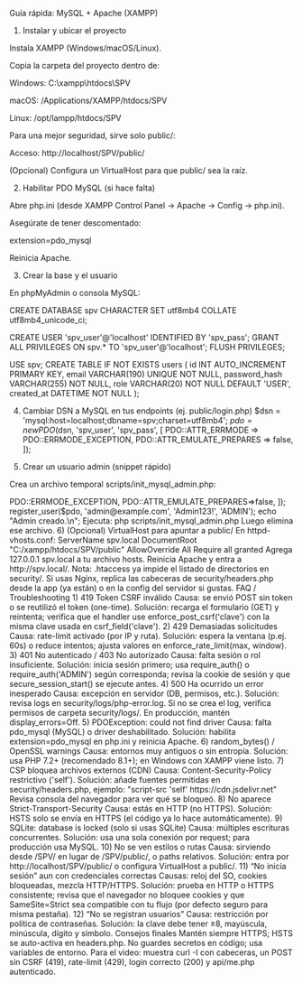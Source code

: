 Guía rápida: MySQL + Apache (XAMPP)
1) Instalar y ubicar el proyecto

Instala XAMPP (Windows/macOS/Linux).

Copia la carpeta del proyecto dentro de:

Windows: C:\xampp\htdocs\SPV

macOS: /Applications/XAMPP/htdocs/SPV

Linux: /opt/lampp/htdocs/SPV

Para una mejor seguridad, sirve solo public/:

Acceso: http://localhost/SPV/public/

(Opcional) Configura un VirtualHost para que public/ sea la raíz.

2) Habilitar PDO MySQL (si hace falta)

Abre php.ini (desde XAMPP Control Panel → Apache → Config → php.ini).

Asegúrate de tener descomentado:

extension=pdo_mysql


Reinicia Apache.

3) Crear la base y el usuario

En phpMyAdmin o consola MySQL:

CREATE DATABASE spv CHARACTER SET utf8mb4 COLLATE utf8mb4_unicode_ci;

CREATE USER 'spv_user'@'localhost' IDENTIFIED BY 'spv_pass';
GRANT ALL PRIVILEGES ON spv.* TO 'spv_user'@'localhost';
FLUSH PRIVILEGES;

USE spv;
CREATE TABLE IF NOT EXISTS users (
  id INT AUTO_INCREMENT PRIMARY KEY,
  email VARCHAR(190) UNIQUE NOT NULL,
  password_hash VARCHAR(255) NOT NULL,
  role VARCHAR(20) NOT NULL DEFAULT 'USER',
  created_at DATETIME NOT NULL
);

4) Cambiar DSN a MySQL en tus endpoints (ej. public/login.php)
$dsn = 'mysql:host=localhost;dbname=spv;charset=utf8mb4';
$pdo = new PDO($dsn, 'spv_user', 'spv_pass', [
  PDO::ATTR_ERRMODE => PDO::ERRMODE_EXCEPTION,
  PDO::ATTR_EMULATE_PREPARES => false,
]);

5) Crear un usuario admin (snippet rápido)

Crea un archivo temporal scripts/init_mysql_admin.php:

<?php
require __DIR__.'/../security/auth.php';
$pdo = new PDO('mysql:host=localhost;dbname=spv;charset=utf8mb4','spv_user','spv_pass',[
  PDO::ATTR_ERRMODE=>PDO::ERRMODE_EXCEPTION, PDO::ATTR_EMULATE_PREPARES=>false,
]);
register_user($pdo, 'admin@example.com', 'Admin123!', 'ADMIN');
echo "Admin creado.\n";


Ejecuta:

php scripts/init_mysql_admin.php


Luego elimina ese archivo.

6) (Opcional) VirtualHost para apuntar a public/

En httpd-vhosts.conf:

<VirtualHost *:80>
  ServerName spv.local
  DocumentRoot "C:/xampp/htdocs/SPV/public"
  <Directory "C:/xampp/htdocs/SPV/public">
    AllowOverride All
    Require all granted
  </Directory>
</VirtualHost>


Agrega 127.0.0.1 spv.local a tu archivo hosts.

Reinicia Apache y entra a http://spv.local/.

Nota: .htaccess ya impide el listado de directorios en security/. Si usas Nginx, replica las cabeceras de security/headers.php desde la app (ya están) o en la config del servidor si gustas.

FAQ / Troubleshooting
1) 419 Token CSRF inválido

Causa: se envió POST sin token o se reutilizó el token (one-time).

Solución: recarga el formulario (GET) y reintenta; verifica que el handler use enforce_post_csrf('clave') con la misma clave usada en csrf_field('clave').

2) 429 Demasiadas solicitudes

Causa: rate-limit activado (por IP y ruta).

Solución: espera la ventana (p.ej. 60s) o reduce intentos; ajusta valores en enforce_rate_limit(max, window).

3) 401 No autenticado / 403 No autorizado

Causa: falta sesión o rol insuficiente.

Solución: inicia sesión primero; usa require_auth() o require_auth('ADMIN') según corresponda; revisa la cookie de sesión y que secure_session_start() se ejecute antes.

4) 500 Ha ocurrido un error inesperado

Causa: excepción en servidor (DB, permisos, etc.).

Solución: revisa logs en security/logs/php-error.log.

Si no se crea el log, verifica permisos de carpeta security/logs/.

En producción, mantén display_errors=Off.

5) PDOException: could not find driver

Causa: falta pdo_mysql (MySQL) o driver deshabilitado.

Solución: habilita extension=pdo_mysql en php.ini y reinicia Apache.

6) random_bytes() / OpenSSL warnings

Causa: entornos muy antiguos o sin entropía.

Solución: usa PHP 7.2+ (recomendado 8.1+); en Windows con XAMPP viene listo.

7) CSP bloquea archivos externos (CDN)

Causa: Content-Security-Policy restrictivo ('self').

Solución: añade fuentes permitidas en security/headers.php, ejemplo:

"script-src 'self' https://cdn.jsdelivr.net"


Revisa consola del navegador para ver qué se bloqueó.

8) No aparece Strict-Transport-Security

Causa: estás en HTTP (no HTTPS).

Solución: HSTS solo se envía en HTTPS (el código ya lo hace automáticamente).

9) SQLite: database is locked (solo si usas SQLite)

Causa: múltiples escrituras concurrentes.

Solución: usa una sola conexión por request; para producción usa MySQL.

10) No se ven estilos o rutas

Causa: sirviendo desde /SPV/ en lugar de /SPV/public/, o paths relativos.

Solución: entra por http://localhost/SPV/public/ o configura VirtualHost a public/.

11) “No inicia sesión” aun con credenciales correctas

Causas: reloj del SO, cookies bloqueadas, mezcla HTTP/HTTPS.

Solución: prueba en HTTP o HTTPS consistente; revisa que el navegador no bloquee cookies y que SameSite=Strict sea compatible con tu flujo (por defecto seguro para misma pestaña).

12) “No se registran usuarios”

Causa: restricción por política de contraseñas.

Solución: la clave debe tener ≥8, mayúscula, minúscula, dígito y símbolo.

Consejos finales

Mantén siempre HTTPS; HSTS se auto-activa en headers.php.

No guardes secretos en código; usa variables de entorno.

Para el video: muestra curl -I con cabeceras, un POST sin CSRF (419), rate-limit (429), login correcto (200) y api/me.php autenticado.